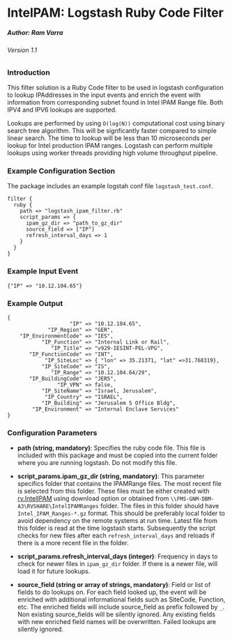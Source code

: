
# IntelPAM: Logstash Ruby Code Filter
##### Author: Ram Varra
###### Version 1.1


### Introduction
This filter solution is a Ruby Code filter to be used in logstash configuration to lookup IPAddresses in the input events and enrich the event with information from corresponding subnet found in Intel IPAM Range file.  Both IPV4 and IPV6 lookups are supported.

Lookups are performed by using `O(log(N))` computational cost using binary search tree algorithm. This will be signficantly faster compared to simple linear search. The time to lookup will be less than 10 microseconds per lookup for Intel production IPAM ranges.  Logstash can perform multiple lookups using worker threads providing high volume throughput pipeline.

### Example Configuration Section

The package includes an example logstah conf file `logstash_test.conf`.

```
filter {
  ruby {
    path => "logstash_ipam_filter.rb"
    script_params => {
      ipam_gz_dir => "path_to_gz_dir"
      source_field => ["IP"]
      refresh_interval_days => 1
    }
  }
}
```
### Example Input Event
```
{"IP" => "10.12.104.65"}
```
### Example Output
```
{
                    "IP" => "10.12.104.65",
             "IP_Region" => "GER",
    "IP_EnvironmentCode" => "IES",
           "IP_Function" => "Internal Link or Rail",
              "IP_Title" => "v929-IESINT-PEL-VPG",
       "IP_FunctionCode" => "INT",
            "IP_SiteLoc" => { "lon" => 35.21371, "lat" =>31.768319},
           "IP_SiteCode" => "IS",
              "IP_Range" => "10.12.104.64/29",
       "IP_BuildingCode" => "JER5",
                "IP_VPN" => false,
           "IP_SiteName" => "Israel, Jerusalem",
            "IP_Country" => "ISRAEL",
           "IP_Building" => "Jerusalem 5 Office Bldg",
        "IP_Environment" => "Internal Enclave Services"
}
```

### Configuration Parameters

* **path (string, mandatory)**: Specifies the ruby code file. This file is included with this package and must be copied into the current folder where you are running logstash. Do not modify this file.

* **script_params.ipam_gz_dir (string, mandatory)**: This parameter specifics folder that contains the IPAMRange files. The most recent file is selected from this folder.  These files must be either created with [rv.IntelIPAM](https://github.intel.com/rrvarra/rv3/blob/master/IntelIPAM.py) using download option or obtained from `\\FMS-GNM-DBM-A3\RVSHARE\IntelIPAMRanges` folder. The files in this folder should have `Intel_IPAM_Ranges-*.gz` format.  This should be preferably local folder to avoid dependency on the  remote systems at run time.  Latest file from this folder is read at the time logstash starts. Subsequently the script checks for new files after each `refresh_interval_days` and reloads if there is a more recent file in the folder.

* **script_params.refresh_interval_days (integer)**: Frequency in days to check for newer files in `ipam_gz_dir` folder.  If there is a newer file, will load it for future lookups.

* **source_field (string or array of strings, mandatory)**: Field or list of fields to do lookups on.  For each field looked up, the event will be enriched with additional informational fields such as SiteCode, Function, etc.  The enriched fields will include source_field as prefix followed by `_`.  Non existing source_fields will be silently ignored.  Any existing fields with new enriched field names will be overwritten.  Failed lookups are silently ignored.
